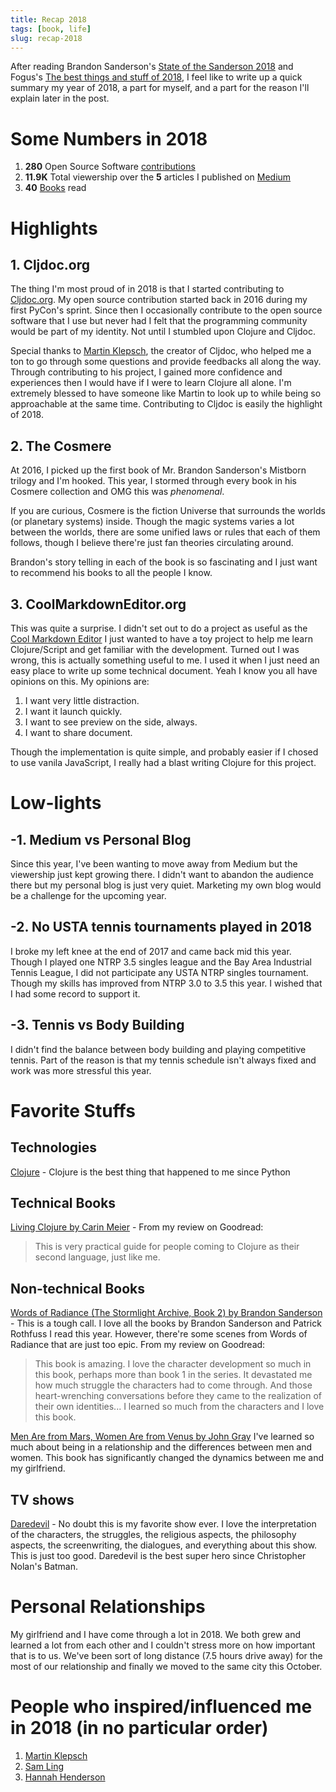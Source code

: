 ```yaml
---
title: Recap 2018
tags: [book, life]
slug: recap-2018
---
```


After reading Brandon Sanderson's [State of the Sanderson 2018](https://brandonsanderson.com/state-of-the-sanderson-2018/)
and Fogus's [The best things and stuff of 2018](http://blog.fogus.me/2019/01/02/the-best-things-and-stuff-of-2018/),
I feel like to write up a quick summary my year of 2018, a part for myself, and a part for the reason I'll explain later in the post.

<!-- more -->

# Some Numbers in 2018

1. __280__ Open Source Software [contributions](https://github.com/dawranliou/)
1. __11.9K__ Total viewership over the __5__ articles I published on [Medium](https://medium.com/@dawranliou)
1. __40__ [Books](https://www.goodreads.com/user/year_in_books/2018/62701324) read

# Highlights

## 1. Cljdoc.org

The thing I'm most proud of in 2018 is that I started contributing to [Cljdoc.org](https://cljdoc.org/).
My open source contribution started back in 2016 during my first PyCon's sprint. Since then I occasionally contribute
to the open source software that I use but never had I felt that the programming community would be
part of my identity. Not until I stumbled upon Clojure and Cljdoc.

Special thanks to [Martin Klepsch](https://twitter.com/martinklepsch), the creator of Cljdoc, who
helped me a ton to go through some questions and provide feedbacks all along the way. Through contributing
to his project, I gained more confidence and experiences then I would have if I were to learn Clojure
all alone. I'm extremely blessed to have someone like Martin to look up to while being so approachable at the
same time. Contributing to Cljdoc is easily the highlight of 2018.

## 2. The Cosmere

At 2016, I picked up the first book of Mr. Brandon Sanderson's Mistborn trilogy and I'm hooked.
This year, I stormed through every book in his Cosmere collection and OMG this was _phenomenal_.

If you are curious, Cosmere is the fiction Universe that surrounds the worlds (or planetary systems) inside.
Though the magic systems varies a lot between the worlds, there are some unified laws or rules that each
of them follows, though I believe there're just fan theories circulating around.

Brandon's story telling in each of the book is so fascinating and I just want to recommend his books
to all the people I know.

## 3. CoolMarkdownEditor.org

This was quite a surprise. I didn't set out to do a project as useful as the [Cool Markdown Editor](https://coolmarkdowneditor.org/)
I just wanted to have a toy project to help me learn Clojure/Script and get familiar with the development.
Turned out I was wrong, this is actually something useful to me. I used it when I just need an easy place
to write up some technical document. Yeah I know you all have opinions on this. My opinions are:

1. I want very little distraction.
1. I want it launch quickly.
1. I want to see preview on the side, always.
1. I want to share document.

Though the implementation is quite simple, and probably easier if I chosed to use vanila JavaScript,
I really had a blast writing Clojure for this project.

# Low-lights

## -1. Medium vs Personal Blog

Since this year, I've been wanting to move away from Medium but the viewership just kept growing there.
I didn't want to abandon the audience there but my personal blog is just very quiet. Marketing my own
blog would be a challenge for the upcoming year.

## -2. No USTA tennis tournaments played in 2018

I broke my left knee at the end of 2017 and came back mid this year. Though I played one NTRP 3.5 singles league
and the Bay Area Industrial Tennis League, I did not participate any USTA NTRP singles tournament.
Though my skills has improved from NTRP 3.0 to 3.5 this year. I wished that I had some record to support it.

## -3. Tennis vs Body Building

I didn't find the balance between body building and playing competitive tennis. Part of the reason is
that my tennis schedule isn't always fixed and work was more stressful this year.

# Favorite Stuffs

## Technologies

[Clojure](https://clojure.org/) - Clojure is the best thing that happened to me since Python

## Technical Books

[Living Clojure by Carin Meier](https://www.amazon.com/Living-Clojure-Introduction-Training-Developers/dp/1491909048/ref=sr_1_1?ie=UTF8&qid=1546562606&sr=8-1&keywords=living+clojure) - From my review on Goodread:
> This is very practical guide for people coming to Clojure as their second language, just like me.

## Non-technical Books

[Words of Radiance (The Stormlight Archive, Book 2) by Brandon Sanderson](https://www.amazon.com/Words-Radiance-Stormlight-Archive-Book-ebook/dp/B00DA6YEKS/ref=sr_1_1?ie=UTF8&qid=1546562659&sr=8-1&keywords=stormlight+archive+book+2) - 
This is a tough call. I love all the books by Brandon Sanderson and Patrick Rothfuss I read this year.
However, there're some scenes from Words of Radiance that are just too epic. From my review on Goodread:
> This book is amazing. I love the character development so much in this book, perhaps more than book 1 in the series.
It devastated me how much struggle the characters had to come through.
And those heart-wrenching conversations before they came to the realization of their own identities...
I learned so much from the characters and I love this book.

[Men Are from Mars, Women Are from Venus by John Gray](https://www.amazon.com/gp/product/0060574216/ref=x_gr_w_bb?ie=UTF8&tag=x_gr_w_bb-20&linkCode=as2&camp=1789&creative=9325&creativeASIN=0060574216&SubscriptionId=1MGPYB6YW3HWK55XCGG2)
I've learned so much about being in a relationship and the differences between men and women.
This book has significantly changed the dynamics between me and my girlfriend.

## TV shows

[Daredevil](https://www.rottentomatoes.com/tv/daredevil/) - No doubt this is my favorite show ever.
I love the interpretation of the characters, the struggles, the religious aspects, the philosophy aspects,
the screenwriting, the dialogues, and everything about this show. This is just too good. Daredevil
is the best super hero since Christopher Nolan's Batman.

# Personal Relationships

My girlfriend and I have come through a lot in 2018. We both grew and learned a lot from each other
and I couldn't stress more on how important that is to us. We've been sort of long distance (7.5 hours drive away)
for the most of our relationship and finally we moved to the same city this October.

# People who inspired/influenced me in 2018 (in no particular order)

1. [Martin Klepsch](https://twitter.com/martinklepsch)
1. [Sam Ling](https://github.com/thling)
1. [Hannah Henderson](https://twitter.com/HendersGame)
